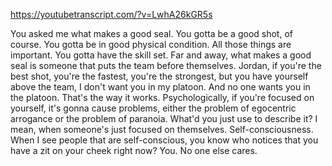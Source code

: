 https://youtubetranscript.com/?v=LwhA26kGR5s

 You asked me what makes a good seal. You gotta be a good shot, of course. You gotta be in good physical condition. All those things are important. You gotta have the skill set. Far and away, what makes a good seal is someone that puts the team before themselves. Jordan, if you're the best shot, you're the fastest, you're the strongest, but you have yourself above the team, I don't want you in my platoon. And no one wants you in the platoon. That's the way it works. Psychologically, if you're focused on yourself, it's gonna cause problems, either the problem of egocentric arrogance or the problem of paranoia. What'd you just use to describe it? I mean, when someone's just focused on themselves. Self-consciousness. When I see people that are self-conscious, you know who notices that you have a zit on your cheek right now? You. No one else cares.